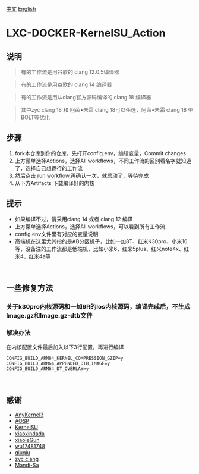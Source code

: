 [中文](README.md)
[English](README_EN.md)
# LXC-DOCKER-KernelSU_Action

## 说明 
> 有的工作流是用谷歌的 clang 12.0.5编译器

> 有的工作流是用谷歌的 clang 14 编译器

> 有的工作流是用从clang官方源码编译的 clang 18 编译器

> 其中zyc clang 18 和 阿菌•未霜 clang 18可以任选，阿菌•未霜 clang 18 带BOLT等优化


## 步骤
1. fork本仓库到你的仓库，先打开config.env，编辑变量，Commit changes
2. 上方菜单选择Actions，选择All workflows，不同工作流的区别看名字就知道了，选择自己想运行的工作流
3. 然后点击 run workflow,再确认一次，就启动了，等待完成
4. 从下方Artifacts 下载编译好的内核


## 提示
- 如果编译不过，请采用clang 14 或者 clang 12 编译
- 上方菜单选择Actions，选择All workflows，可以看到所有工作流
- config.env文件里有对应的变量说明
- 高端机在这里尤其指的是AB分区机子，比如一加8T、红米K30pro、小米10等，没备注的工作流都是低端机，比如小米6、红米5plus、红米note4x、红米4、红米4a等

<br>

## 一些修复方法
### 关于k30pro内核源码和一加9R的los内核源码，编译完成后，不生成Image.gz和Image.gz-dtb文件
### 解决办法
在内核配置文件最后加入以下3行配置，再进行编译
```
CONFIG_BUILD_ARM64_KERNEL_COMPRESSION_GZIP=y
CONFIG_BUILD_ARM64_APPENDED_DTB_IMAGE=y
CONFIG_BUILD_ARM64_DT_OVERLAY=y
```
<br>

## 感谢
- [AnyKernel3](https://github.com/osm0sis/AnyKernel3)
- [AOSP](https://android.googlesource.com)
- [KernelSU](https://github.com/tiann/KernelSU)
- [xiaoxindada](https://github.com/xiaoxindada)
- [xiaoleGun](https://github.com/xiaoleGun/KernelSU_Action)
- [wu17481748](https://github.com/wu17481748/LXC-DOCKER-KernelSU_Action)
- [qiuqiu](https://github.com/lateautumn233)
- [zyc clang](https://github.com/ZyCromerZ/Clang)
- [Mandi-Sa](https://github.com/Mandi-Sa/clang)

